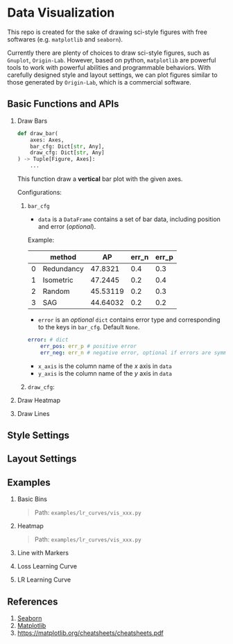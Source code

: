 # Data Visualization

This repo is created for the sake of drawing sci-style figures with free softwares (e.g. `matplotlib` and `seaborn`).

Currently there are plenty of choices to draw sci-style figures, such as `Gnuplot`, `Origin-Lab`. However, based on python, `matplotlib` are powerful tools to work with powerful abilities and programmable behaviors. With carefully designed style and layout settings, we can plot figures similar to those generated by `Origin-Lab`, which is a commercial software.

## Basic Functions and APIs

1. Draw Bars

    ```python
    def draw_bar(
        axes: Axes,
        bar_cfg: Dict[str, Any],
        draw_cfg: Dict[str, Any]
    ) -> Tuple[Figure, Axes]:
        ...
    ```

    This function draw a **vertical** bar plot with the given axes.

    Configurations:
    1. `bar_cfg`
        * `data` is a `DataFrame` contains a set of bar data, including position and error (*optional*).

        Example:

        ||method|AP|err_n|err_p|
        |-|-|-|-|-|
        |0|Redundancy|47.8321|0.4|0.3|
        |1|Isometric|47.2445|0.2|0.4|
        |2|Random|45.53119|0.2|0.3|
        |3|SAG|44.64032|0.2|0.2|

        * `error` is an *optional* `dict` contains error type and corresponding to the keys in `bar_cfg`. Default `None`.

        ```yaml
        error: # dict
            err_pos: err_p # positive error
            err_neg: err_n # negative error, optional if errors are symmetric
        ```

        * `x_axis` is the column name of the *x* axis in `data`
        * `y_axis` is the column name of the *y* axis in `data`

    2. `draw_cfg`:

2. Draw Heatmap

3. Draw Lines

## Style Settings

## Layout Settings

## Examples

1. Basic Bins

    > Path: `examples/lr_curves/vis_xxx.py`

2. Heatmap

    > Path: `examples/lr_curves/vis_xxx.py`

3. Line with Markers

4. Loss Learning Curve

5. LR Learning Curve

## References

1. [Seaborn](https://seaborn.pydata.org/)
2. [Matplotlib](https://matplotlib.org/)
3. <https://matplotlib.org/cheatsheets/cheatsheets.pdf>
